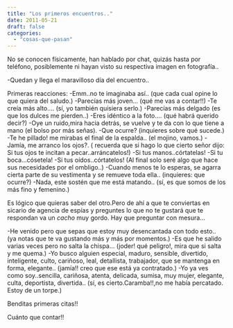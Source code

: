 ```yaml
---
title: "Los primeros encuentros.."
date: 2011-05-21
draft: false
categories: 
  - "cosas-que-pasan"
---
```


No se conocen físicamente, han hablado por chat, quizás hasta por teléfono, posiblemente ni hayan visto su respectiva imagen en fotografía..

-Quedan y llega el maravilloso día del encuentro..

Primeras reacciones:
-Emm..no te imaginaba así..
(que cada cual opine lo que quiera del saludo.)
-Parecías más joven...
(qué me vas a contar!!)
-Te creía más alto....
(sí, yo también quisiera serlo.)
-Parecías más delgado
(es que los dulces me pierden..)
-Eres idéntico a la foto....
(qué habrá querido decir?)
-Oye un ruido,mira hacia detrás, se vuelve y te da con lo que tiene a mano 
(el bolso por más señas).
-Que ocurre? 
(inquieres sobre qué sucede.)
-Te he pillado! me mirabas el final de la espalda..
(el mojino, vamos.)
-Jamía, me arranco los ojos?.
( recuerda que si hago lo que cierto señor dijo: Si tus ojos te incitan a pecar..arráncatelos!)
-Si tus manos..córtatelas!
-Si tu boca...cósetela!
-Si tus oídos..córtatelos!
(Al final solo seré algo que hace sus necesidades por el ombligo..)
-Cuando menos te lo esperas, se agarra cierta parte de su vestimenta y se remueve toda ella..
(inquieres: que ocurre?)
-Nada, este sostén que me está matando..
(sí, es que somos de los más fino y femenino.)

Es lógico que quieras saber del otro.Pero de ahí a que te conviertas en sicario de agencia de espías y preguntes lo que no te gustará que te respondan va un *cacho* muy gordo. 
Hay que preguntar con mesura...

-He venido pero que sepas que estoy muy desencantada con todo esto..
(ya notas que te va gustando más y más por momentos.)
-Es que he salido varias veces pero no salta la chispa...
(joder! qué peligro!, mira que si salta y me quema.)
-Yo busco alguien especial, maduro, sensible, divertido, inteligente, culto, cariñoso, leal, detallista, trabajador, que se mantenga en forma, elegante..
(jamía!! creo que ese está ya contratado.)
-Yo ya ves como soy..sencilla, cariñosa, atenta, delicada, sumisa, muy mujer, elegante, culta, deportista, divertida..
(sí, es cierto.Caramba!!,no me había percatado. Estoy de un torpe.)

Benditas primeras citas!! 

Cuánto que contar!!